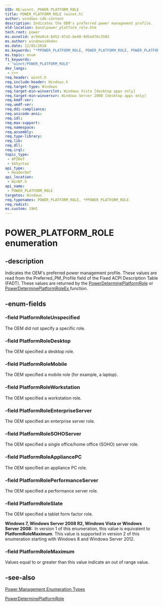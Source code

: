 ```yaml
---
UID: NE:winnt._POWER_PLATFORM_ROLE
title: POWER_PLATFORM_ROLE (winnt.h)
author: windows-sdk-content
description: Indicates the OEM's preferred power management profile.
old-location: base\power_platform_role.htm
tech.root: power
ms.assetid: ec94a0c4-8451-47a5-be48-9d5ed76c3585
ms.author: windowssdkdev
ms.date: 12/05/2018
ms.keywords: "*PPOWER_PLATFORM_ROLE, POWER_PLATFORM_ROLE, POWER_PLATFORM_ROLE enumeration, PlatformRoleAppliancePC, PlatformRoleDesktop, PlatformRoleEnterpriseServer, PlatformRoleMaximum, PlatformRoleMobile, PlatformRolePerformanceServer, PlatformRoleSOHOServer, PlatformRoleSlate, PlatformRoleUnspecified, PlatformRoleWorkstation, base.power_platform_role, winnt/POWER_PLATFORM_ROLE, winnt/PlatformRoleAppliancePC, winnt/PlatformRoleDesktop, winnt/PlatformRoleEnterpriseServer, winnt/PlatformRoleMaximum, winnt/PlatformRoleMobile, winnt/PlatformRolePerformanceServer, winnt/PlatformRoleSOHOServer, winnt/PlatformRoleSlate, winnt/PlatformRoleUnspecified, winnt/PlatformRoleWorkstation"
ms.topic: enum
f1_keywords: 
 - "winnt/POWER_PLATFORM_ROLE"
dev_langs:
 - c++
req.header: winnt.h
req.include-header: Windows.h
req.target-type: Windows
req.target-min-winverclnt: Windows Vista [desktop apps only]
req.target-min-winversvr: Windows Server 2008 [desktop apps only]
req.kmdf-ver: 
req.umdf-ver: 
req.ddi-compliance: 
req.unicode-ansi: 
req.idl: 
req.max-support: 
req.namespace: 
req.assembly: 
req.type-library: 
req.lib: 
req.dll: 
req.irql: 
topic_type:
 - APIRef
 - kbSyntax
api_type:
 - HeaderDef
api_location:
 - WinNT.h
api_name:
 - POWER_PLATFORM_ROLE
targetos: Windows
req.typenames: POWER_PLATFORM_ROLE, *PPOWER_PLATFORM_ROLE
req.redist: 
ms.custom: 19H1
---
```


# POWER_PLATFORM_ROLE enumeration


## -description


Indicates the OEM's preferred power management profile. These values are read from the 
    Preferred_PM_Profile field of the Fixed ACPI Description Table (FADT). These values are returned by the 
    <a href="https://docs.microsoft.com/windows/desktop/api/powrprof/nf-powrprof-powerdetermineplatformrole">PowerDeterminePlatformRole</a> or <a href="https://docs.microsoft.com/windows/desktop/api/powerbase/nf-powerbase-powerdetermineplatformroleex">PowerDeterminePlatformRoleEx </a>       function.


## -enum-fields




### -field PlatformRoleUnspecified

The OEM did not specify a specific role.


### -field PlatformRoleDesktop

The OEM specified a desktop role.


### -field PlatformRoleMobile

The OEM specified a mobile role (for example, a laptop).


### -field PlatformRoleWorkstation

The OEM specified a workstation role.


### -field PlatformRoleEnterpriseServer

The OEM specified an enterprise server role.


### -field PlatformRoleSOHOServer

The OEM specified a single office/home office (SOHO) server role.


### -field PlatformRoleAppliancePC

The OEM specified an appliance PC role.


### -field PlatformRolePerformanceServer

The OEM specified a performance server role.


### -field PlatformRoleSlate

The OEM specified a tablet form factor role.

<b>Windows 7, Windows Server 2008 R2, Windows Vista or Windows Server 2008:  </b>In version 1 of this enumeration, this value is equivalent to <b>PlatformRoleMaximum</b>. This value is supported in version 2 of this enumeration starting with Windows 8 and Windows Server 2012.


### -field PlatformRoleMaximum

Values equal to or greater than this value indicate an out of range value.


## -see-also




<a href="https://docs.microsoft.com/windows/desktop/Power/power-management-enumeration-types">Power Management Enumeration Types</a>



<a href="https://docs.microsoft.com/windows/desktop/api/powrprof/nf-powrprof-powerdetermineplatformrole">PowerDeterminePlatformRole</a>
 

 

